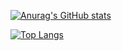 [![Anurag's GitHub stats](https://github-readme-stats.vercel.app/api?username=pqv199x&show_icons=true&theme=radical&count_private=true)](https://www.linkedin.com/in/vu-pham-712244a8/)


[![Top Langs](https://github-readme-stats.vercel.app/api/top-langs/?username=pqv199x&layout=compact&count_private=true)](https://www.linkedin.com/in/vu-pham-712244a8/)
